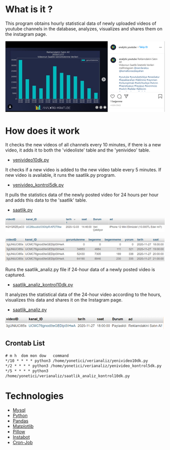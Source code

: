 # What is it ?

  
This program obtains hourly statistical data of newly uploaded videos of youtube channels in the database, analyzes, visualizes and shares them on the instagram page.


![enter image description here](https://github.com/MrSipahi/Youtube_hourly_analysis/blob/main/photo/post.PNG?raw=true)


# How does it work
It checks the new videos of all channels every 10 minutes, if there is a new video, it adds it to both the 'videoliste' table and the 'yenivideo' table.

 - [yenivideo10dk.py
](https://github.com/MrSipahi/Youtube_hourly_analysis/blob/main/yenivideo10dk.py)


It checks if a new video is added to the new video table every 5 minutes. If new video is available, it runs the saatlik.py program.

 - [yenivideo_kontrol5dk.py](https://github.com/MrSipahi/Youtube_hourly_analysis/blob/main/yenivideo_kontrol5dk.py)

It pulls the statistics data of the newly posted video for 24 hours per hour and adds this data to the 'saatlik' table.

 - [saatlik.py](https://github.com/MrSipahi/Youtube_hourly_analysis/blob/main/saatlik.py)

![enter image description here](https://github.com/MrSipahi/Youtube_hourly_analysis/blob/main/photo/veri_cekiliyor.PNG?raw=true)

![enter image description here](https://github.com/MrSipahi/Youtube_hourly_analysis/blob/main/photo/veri_istatistik.PNG?raw=true)

Runs the saatlik_analiz.py file if 24-hour data of a newly posted video is captured.

 - [saatlik_analiz_kontrol10dk.py](https://github.com/MrSipahi/Youtube_hourly_analysis/blob/main/saatlik_analiz_kontrol10dk.py)

It analyzes the statistical data of the 24-hour video according to the hours, visualizes this data and shares it on the Instagram page.

 - [saatlik_analiz.py](https://github.com/MrSipahi/Youtube_hourly_analysis/blob/main/saatlik_analiz.py)

![enter image description here](https://github.com/MrSipahi/Youtube_hourly_analysis/blob/main/photo/paylasildi.PNG?raw=true)

## Crontab List

    # m h  dom mon dow   command
    */10 * * * * python3 /home/yonetici/verianaliz/yenivideo10dk.py 
    */2 * * * * python3 /home/yonetici/verianaliz/yenivideo_kontrol5dk.py
    */5 * * * * python3 /home/yonetici/verianaliz/saatlik_analiz_kontrol10dk.py

#  Technologies

 - [Mysql](https://www.mysql.com/)
 - [Python](https://www.python.org/)
 - [Pandas](https://pypi.org/project/pandas/)
 - [Matplotlib](https://pypi.org/project/matplotlib/)
 - [Pillow](https://pypi.org/project/Pillow/)
 - [Instabot](https://pypi.org/project/instabot/)
 - [Cron-Job](https://cron-job.org/en/)

 

